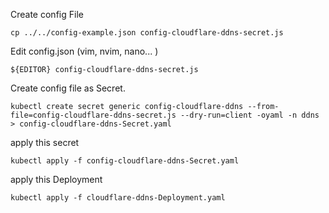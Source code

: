 
Create config File

```
cp ../../config-example.json config-cloudflare-ddns-secret.js
```

Edit config.json (vim, nvim, nano... )
```
${EDITOR} config-cloudflare-ddns-secret.js
```

Create config file as Secret.

```
kubectl create secret generic config-cloudflare-ddns --from-file=config-cloudflare-ddns-secret.js --dry-run=client -oyaml -n ddns > config-cloudflare-ddns-Secret.yaml
```

apply this secret

```
kubectl apply -f config-cloudflare-ddns-Secret.yaml
```

apply this Deployment

```
kubectl apply -f cloudflare-ddns-Deployment.yaml
```
